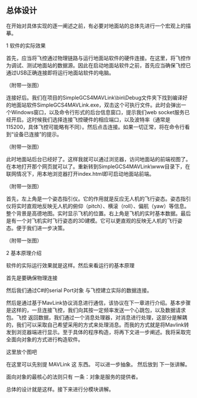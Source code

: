 ## 总体设计

在开始对具体实现的逐一阐述之前，有必要对地面站的总体先进行一个宏观上的描摹。

1 软件的实际效果

首先，应当将飞控通过物理链路与运行地面站软件的硬件连接。在这里，将飞控作为调试、测试地面站的数据源。因此在启动地面站软件之前，首先应当确保飞控已通过USB正确连接即将运行地面站软件的电脑。

（附带一张图）

连接好后。我们在项目的SimpleGCS4MAVLink\bin\Debug文件夹下找到编译好的地面站软件SimpleGCS4MAVLink.exe，双击这个可执行文件。此时会弹出一个Windows窗口，以及命令行形式的后台信息窗口，提示我们web socket服务已经开启。这时候我们选择连接飞控硬件的相应端口，以及波特率（通常是115200，具体飞控可能略有不同）。然后点击连接。如果一切正常，将在命令行看到“设备已连接”的提示。

（附带一张图）

此时地面站后台已经好了。这样我就可以通过浏览器，访问地面站的前端视图了。在本地打开那个网页就可以了。重新转到SimpleGCS4MAVLink\www目录下，在联网情况下，用本地浏览器打开index.html即可启动地面站前端。

（附带一张图）

首先，左上角是一个姿态指引仪。它的作用就是反应无人机的飞行姿态。姿态指引仪将实时直观地反映无人机的俯仰（pitch）、横滚（roll）、偏航（yaw）等信息。整个背景是高德地图。实时显示飞机的位置。右上角是飞机的实时基本数据。最后是有一个对飞机实时飞行姿态的3D建模。它可以更直观的反映无人机的飞行姿态。便于我们进一步决策。

（附带一张图）



2 基本原理介绍

软件的实际运行效果就是这样。然后来看运行的基本原理

首先是要确保物理连接

然后我们通过C#的serial Port对象 与飞控建立实际的数据连接。

然后是通过基于MavLink协议消息进行通信，该协议在下一章进行介绍。基本步骤是这样的，一旦连接飞控，我们向其按一定频率发送一个心跳包，以及数据请求包。飞控 返回数据，我们通过一个消息处理器，对消息进行处理，这部分是解耦的，我们可以采取自己希望采用的方式来处理消息。而我的方式就是将Mavlink转发到浏览器端进行显示。至于具体的程序构造，将再下文进一步阐述。我将采取完全面向对象的方式进行构造软件。



这里放个图吧

在这里可以先别提 MAVLink 这 东西。 可以进一步抽象。 然后放到 下一张讲解。

面向对象的最核心的法则只有 一条：对象是服务的提供者。

总体的设计就是这样。接下来进行分模块讲解。





